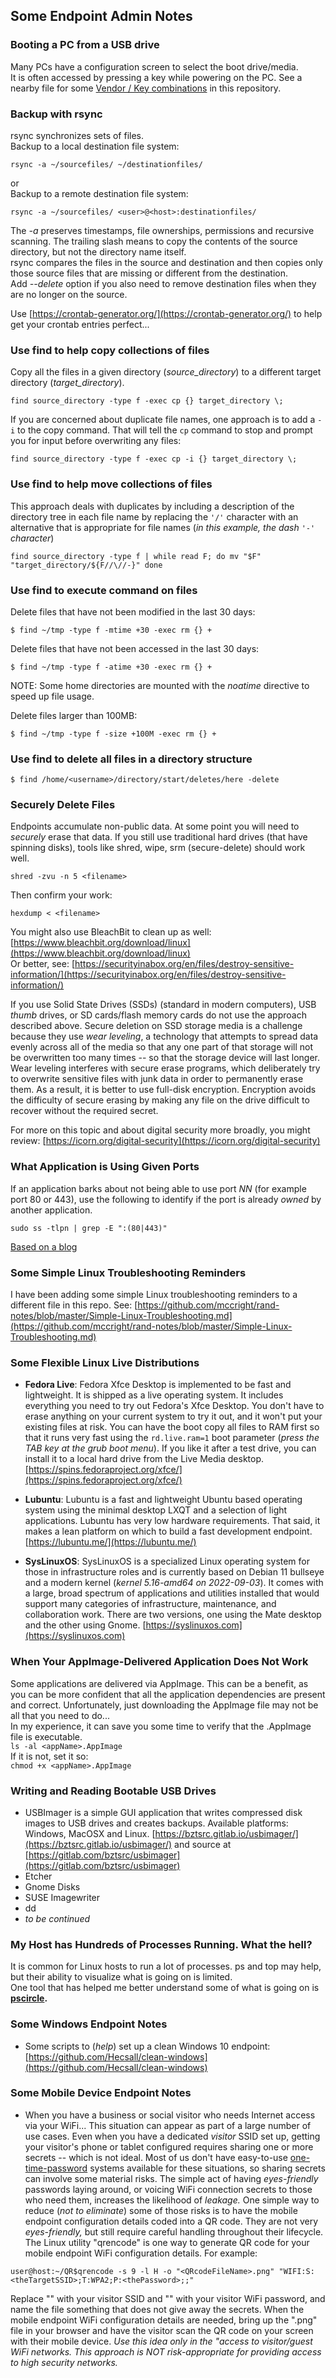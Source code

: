 ## Some Endpoint Admin Notes  

### Booting a PC from a USB drive  
Many PCs have a configuration screen to select the boot drive/media.  
It is often accessed by pressing a key while powering on the PC.  See a nearby file for some [Vendor / Key combinations](https://github.com/mccright/rand-notes/blob/master/Boot-PC-from-a-USB-drive.md) in this repository.  


### Backup with rsync  
rsync synchronizes sets of files.  
Backup to a local destination file system:  
```terminal
rsync -a ~/sourcefiles/ ~/destinationfiles/
```
or  
Backup to a remote destination file system:  
```terminal
rsync -a ~/sourcefiles/ <user>@<host>:destinationfiles/
```
The *-a* preserves timestamps, file ownerships, permissions and recursive scanning.  The trailing slash means to copy the contents of the source directory, but not the directory name itself.  
rsync compares the files in the source and destination and then copies only those source files that are missing or different from the destination.  
Add *--delete* option if you also need to remove destination files when they are no longer on the source.  

Use [https://crontab-generator.org/](https://crontab-generator.org/) to help get your crontab entries perfect...  


### Use find to help copy collections of files  
Copy all the files in a given directory (*source_directory*) to a different target directory (*target_directory*).  
```terminal
find source_directory -type f -exec cp {} target_directory \;
```
If you are concerned about duplicate file names, one approach is to add a ```-i``` to the copy command.  That will tell the ```cp``` command to stop and prompt you for input before overwriting any files:  
```terminal
find source_directory -type f -exec cp -i {} target_directory \;
```

### Use find to help move collections of files  
This approach deals with duplicates by including a description of the directory tree in each file name by replacing the ```'/'``` character with an alternative that is appropriate for file names (*in this example, the dash ```'-'``` character*)  
```terminal
find source_directory -type f | while read F; do mv "$F" "target_directory/${F//\//-}" done
```


### Use find to execute command on files  
Delete files that have not been modified in the last 30 days:  
```  
$ find ~/tmp -type f -mtime +30 -exec rm {} +  
```  
  
Delete files that have not been accessed in the last 30 days:  
```  
$ find ~/tmp -type f -atime +30 -exec rm {} +  
```  
NOTE: Some home directories are mounted with the *noatime* directive to speed up file usage.
  
Delete files larger than 100MB:  
```  
$ find ~/tmp -type f -size +100M -exec rm {} +  
```  

### Use find to delete all files in a directory structure  
```terminal
$ find /home/<username>/directory/start/deletes/here -delete
```

### Securely Delete Files  
Endpoints accumulate non-public data.  At some point you will need to *securely* erase that data.  If you still use traditional hard drives (that have spinning disks), tools like shred, wipe, srm (secure-delete) should work well.  
```terminal
shred -zvu -n 5 <filename>
```
Then confirm your work:  
```terminal
hexdump < <filename>
```
You might also use BleachBit to clean up as well: 
[https://www.bleachbit.org/download/linux](https://www.bleachbit.org/download/linux)  
Or better, see: [https://securityinabox.org/en/files/destroy-sensitive-information/](https://securityinabox.org/en/files/destroy-sensitive-information/)  


If you use Solid State Drives (SSDs) (standard in modern computers), USB *thumb* drives, or SD cards/flash memory cards do not use the approach described above. Secure deletion on SSD storage media is a challenge because they use *wear leveling*, a technology that attempts to spread data evenly across all of the media so that any one part of that storage will not be overwritten too many times -- so that the storage device will last longer.  Wear leveling interferes with secure erase programs, which deliberately try to overwrite sensitive files with junk data in order to permanently erase them. As a result, it is better to use full-disk encryption. Encryption avoids the difficulty of secure erasing by making any file on the drive difficult to recover without the required secret.

For more on this topic and about digital security more broadly, you might review: [https://icorn.org/digital-security](https://icorn.org/digital-security)  


### What Application is Using Given Ports  
If an application barks about not being able to use port *NN* (for example port 80 or 443), use the following to identify if the port is already *owned* by another application.
```terminal
sudo ss -tlpn | grep -E ":(80|443)"
```
[Based on a blog ](https://francoconidi.it/solved-certbot-error-could-not-bind-to-ipv4/)

### Some Simple Linux Troubleshooting Reminders  
I have been adding some simple Linux troubleshooting reminders to a different file in this repo.  See:  [https://github.com/mccright/rand-notes/blob/master/Simple-Linux-Troubleshooting.md](https://github.com/mccright/rand-notes/blob/master/Simple-Linux-Troubleshooting.md)  


### Some Flexible Linux Live Distributions  
* **Fedora Live**: Fedora Xfce Desktop is implemented to be fast and lightweight.  It is shipped as a live operating system.  It includes everything you need to try out Fedora's Xfce Desktop.  You don't have to erase anything on your current system to try it out, and it won't put your existing files at risk.  You can have the boot copy all files to RAM first so that it runs very fast using the ```rd.live.ram=1``` boot parameter (*press the TAB key at the grub boot menu*).  If you like it after a test drive, you can install it to a local hard drive from the Live Media desktop. [https://spins.fedoraproject.org/xfce/](https://spins.fedoraproject.org/xfce/)  

* **Lubuntu**:  Lubuntu is a fast and lightweight Ubuntu based operating system using the minimal desktop LXQT and a selection of light applications. Lubuntu has very low hardware requirements.  That said, it makes a lean platform on which to build a fast development endpoint.  [https://lubuntu.me/](https://lubuntu.me/)  

* **SysLinuxOS**: SysLinuxOS is a specialized Linux operating system for those in infrastructure roles and is currently based on Debian 11 bullseye and a modern kernel (*kernel 5.16-amd64 on 2022-09-03*).  It comes with a large, broad spectrum of applications and utilities installed that would support many categories of infrastructure, maintenance, and collaboration work.  There are two versions, one using the Mate desktop and the other using Gnome.  [https://syslinuxos.com](https://syslinuxos.com)  


### When Your AppImage-Delivered Application Does Not Work
Some applications are delivered via AppImage.  This can be a benefit, as you can be more confident that all the application dependencies are present and correct.  Unfortunately, just downloading the AppImage file may not be all that you need to do...  
In my experience, it can save you some time to verify that the <appName>.AppImage file is executable.  
```ls -al <appName>.AppImage```  
If it is not, set it so:  
```chmod +x <appName>.AppImage```  

### Writing and Reading Bootable USB Drives  
* USBImager is a simple GUI application that writes compressed disk images to USB drives and creates backups. Available platforms: Windows, MacOSX and Linux. [https://bztsrc.gitlab.io/usbimager/](https://bztsrc.gitlab.io/usbimager/) and source at [https://gitlab.com/bztsrc/usbimager](https://gitlab.com/bztsrc/usbimager)  
* Etcher  
* Gnome Disks  
* SUSE Imagewriter  
* dd  
* *to be continued*

### My Host has Hundreds of Processes Running. What the hell?
It is common for Linux hosts to run a lot of processes.  ps and top may help, but their ability to visualize what is going on is limited.  
One tool that has helped me better understand some of what is going on is **[pscircle](https://gitlab.com/mildlyparallel/pscircle).**  

### Some Windows Endpoint Notes  
* Some scripts to (*help*) set up a clean Windows 10 endpoint: [https://github.com/Hecsall/clean-windows](https://github.com/Hecsall/clean-windows)  

### Some Mobile Device Endpoint Notes  
* When you have a business or social visitor who needs Internet access via your WiFi...  This situation can appear as part of a large number of use cases.  Even when you have a dedicated *visitor* SSID set up, getting your visitor's phone or tablet configured requires sharing one or more secrets -- which is not ideal.  Most of us don't have easy-to-use [one-time-password](https://en.wikipedia.org/wiki/One-time_password) systems available for these situations, so sharing secrets can involve some material risks.  The simple act of having *eyes-friendly* passwords laying around, or voicing WiFi connection secrets to those who need them, increases the likelihood of *leakage.*  One simple way to reduce (*not to eliminate*) some of those risks is to have the mobile endpoint configuration details coded into a QR code.  They are not very *eyes-friendly,* but still require careful handling throughout their lifecycle.  
The Linux utility "qrencode" is one way to generate QR code for your mobile endpoint WiFi configuration details.  For example:
```terminal
user@host:~/QR$qrencode -s 9 -l H -o "<QRcodeFileName>.png" "WIFI:S:<theTargetSSID>;T:WPA2;P:<thePassword>;;"
```
Replace "<theTargetSSID>" with your visitor SSID and "<thePassword>" with your visitor WiFi password, and name the file something that does not give away the secrets.  When the mobile endpoint WiFi configuration details are needed, bring up the "<QRcodeFileName>.png" file in your browser and have the visitor scan the QR code on your screen with their mobile device.  *Use this idea only in the "access to visitor/guest WiFi networks.  This approach is NOT risk-appropriate for providing access to high security networks.*  

